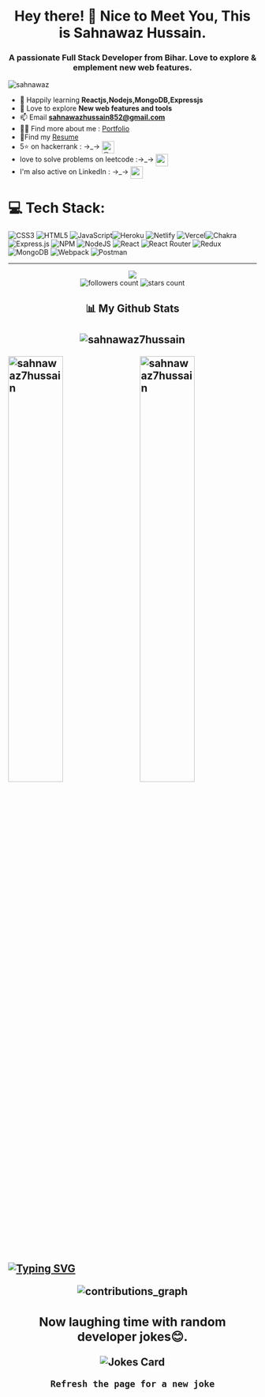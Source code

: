 <h1 align="center">Hey there! 👋 Nice to Meet You, This is Sahnawaz Hussain.</h1>
<h3 align="center">A passionate Full Stack Developer from Bihar. Love to explore & emplement new web features.</h3>

<img src="https://user-images.githubusercontent.com/101489367/192368824-baa4c5d8-9c07-4392-976f-dc78453f85fc.gif" alt="sahnawaz" />

- 🌱 Happily learning **Reactjs,Nodejs,MongoDB,Expressjs**
- 🎈 Love to explore  **New web features and tools**
- 📫 Email **sahnawazhussain852@gmail.com**
- 👨‍💻 Find more about me : <a href="https://sahnawaz7hussain.github.io" target="_blank" >Portfolio</a>
- 📃Find my <a target="_blank" href="https://drive.google.com/file/d/1BWoSLBpHKFxYBiQAKRW2U7Z5fFSWVzHN/view?usp=sharing" >Resume</a>
- 5⭐ on hackerrank : →_→ <a href="https://www.hackerrank.com/sahnawazhussain1" target="blank"><img width="25px" height="25px" align="center" src="https://user-images.githubusercontent.com/101489367/210836601-9bc298e2-5271-47db-a875-f1f9ac4c10c1.png" alt="@sahnawazhussain1" /></a>
- love to solve problems on leetcode :→_→ <a href="https://www.leetcode.com/sahnawaz7hussain" target="blank"><img height="25px" width="25px" align="center" src="https://user-images.githubusercontent.com/101489367/210837414-a3ea9a7d-bf51-4733-b792-2bd21837686c.png" alt="sahnawaz7hussain" /></a>
- I'm also active on LinkedIn : →_→ <a href="https://linkedin.com/in/sahnawaz hussain" target="blank"><img width="25px" height="25px" align="center" src="https://user-images.githubusercontent.com/101489367/210836208-09d25ede-1523-4dce-9efd-d6db511cbf22.png" alt="sahnawaz hussain" /></a>

# 💻 Tech Stack:
![CSS3](https://img.shields.io/badge/css3-%231572B6.svg?style=for-the-badge&logo=css3&logoColor=white) ![HTML5](https://img.shields.io/badge/html5-%23E34F26.svg?style=for-the-badge&logo=html5&logoColor=white) ![JavaScript](https://img.shields.io/badge/javascript-%23323330.svg?style=for-the-badge&logo=javascript&logoColor=%23F7DF1E)![Heroku](https://img.shields.io/badge/heroku-%23430098.svg?style=for-the-badge&logo=heroku&logoColor=white) ![Netlify](https://img.shields.io/badge/netlify-%23000000.svg?style=for-the-badge&logo=netlify&logoColor=#00C7B7) ![Vercel](https://img.shields.io/badge/vercel-%23000000.svg?style=for-the-badge&logo=vercel&logoColor=white)![Chakra](https://img.shields.io/badge/chakra-%234ED1C5.svg?style=for-the-badge&logo=chakraui&logoColor=white) ![Express.js](https://img.shields.io/badge/express.js-%23404d59.svg?style=for-the-badge&logo=express&logoColor=%2361DAFB) ![NPM](https://img.shields.io/badge/NPM-%23000000.svg?style=for-the-badge&logo=npm&logoColor=white) ![NodeJS](https://img.shields.io/badge/node.js-6DA55F?style=for-the-badge&logo=node.js&logoColor=white) ![React](https://img.shields.io/badge/react-%2320232a.svg?style=for-the-badge&logo=react&logoColor=%2361DAFB) ![React Router](https://img.shields.io/badge/React_Router-CA4245?style=for-the-badge&logo=react-router&logoColor=white) ![Redux](https://img.shields.io/badge/redux-%23593d88.svg?style=for-the-badge&logo=redux&logoColor=white) ![MongoDB](https://img.shields.io/badge/MongoDB-%234ea94b.svg?style=for-the-badge&logo=mongodb&logoColor=white) ![Webpack](https://img.shields.io/badge/webpack-%238DD6F9.svg?style=for-the-badge&logo=webpack&logoColor=black) ![Postman](https://img.shields.io/badge/Postman-FF6C37?style=for-the-badge&logo=postman&logoColor=white)
</div>


<hr/>
<div align="center">
<img src="https://komarev.com/ghpvc/?username=sahnawaz7hussain&style=for-the-badge"/>
</div>

<div align="center">
<img alt="followers count" src="https://custom-icon-badges.herokuapp.com/github/followers/sahnawaz7hussain?style=for-the-badge&logo=person-add&label=Followers&logoColor=white"/>
<img alt="stars count" src="https://custom-icon-badges.herokuapp.com/badge/dynamic/json?logo=star&label=Stars&style=for-the-badge&query=%24.stars&url=https://api.github-star-counter.workers.dev/user/sahnawaz7hussain"/>
</div>
 

<!-- <div align="center">
<a href="https://wakatime.com/@2fc99edb-7b44-4c2d-9d7b-35326eca8ec0"><img src="https://wakatime.com/badge/user/2fc99edb-7b44-4c2d-9d7b-35326eca8ec0.svg?style=for-the-badge" alt="Total time coded since Jan 22 2022" /></a>
</div> -->

<h2 align="center"> 📊 My Github Stats<h2>
<!-- 
<p align="center" ><img align="center" src="https://github-readme-stats.vercel.app/api/top-langs?username=sahnawaz7hussain&show_icons=true&locale=en&layout=compact&theme=radical" alt="sahnawaz7hussain" /></p> -->
  
<p align="center" ><img src="http://github-profile-summary-cards.vercel.app/api/cards/repos-per-language?username=sahnawaz7hussain&theme=radical" alt="sahnawaz7hussain" /></p> 
<!--   ![](http://github-profile-summary-cards.vercel.app/api/cards/repos-per-language?username=sahnawaz7hussain&theme=radical) -->
  
<!--   <div>   -->
<p><img align="left" width="47%"  src="https://github-readme-stats.vercel.app/api?username=sahnawaz7hussain&show_icons=true&locale=en&theme=radical" alt="sahnawaz7hussain" /></p>
<img align="right" width="47%" src="https://github-readme-streak-stats.herokuapp.com/?user=sahnawaz7hussain&theme=radical" alt="sahnawaz7hussain" />
<!-- </div> -->
 
 <div>
<a href="https://git.io/typing-svg"><img src="https://readme-typing-svg.herokuapp.com?font=Fira+Code&pause=1000&color=C21FF7&width=435&lines=My+Contribution+Graph!" alt="Typing SVG" /></a></div>
  <p align="center" >
  <img width="auto" align="center" src="https://github-profile-summary-cards.vercel.app/api/cards/profile-details?username=sahnawaz7hussain&theme=radical" alt="contributions_graph" />
     <!-- <img width="auto" src="https://activity-graph.herokuapp.com/graph?username=Sahnawaz7hussain&bg_color=01000a&color=6d5f6c&line=703e6c&point=b62b2b&area=true&hide_border=true)](https://github.com/ashutosh00710/github-readme-activity-graph" alt="contributions_graph" /> -->
  </p>



<!--  <h2>😊Stay Enthusiast😊</h2>
<div align="center">
  <a href="https://www.linkedin.com/in/sahnawaz-07-hussain/"> 
  <img  src="https://github.com/1999AZZAR/1999AZZAR/blob/main/resources/img/grid-snake.svg" alt="snake" /></a>
</div> -->

  <!--<p align="center"> 
      <img src="https://raw.githubusercontent.com/mayhemantt/mayhemantt/Update/svg/Bottom.svg" alt="Github Stats" />
        <img  src="https://raw.githubusercontent.com/Trilokia/Trilokia/379277808c61ef204768a61bbc5d25bc7798ccf1/bottom_header.svg" /> 
</p> -->

 <!-- Funny Random Joke -->

<div align="center">
  <h3>Now laughing time with random developer jokes😊.</h3>
  <img src="https://readme-jokes.vercel.app/api?theme=radical" alt="Jokes Card" />
</div>
<p align="center">
  <code>Refresh the page for a new joke</code>
</p>
  



